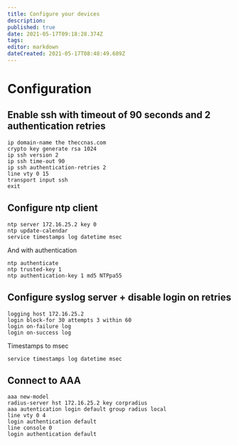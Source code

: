 ```yaml
---
title: Configure your devices
description: 
published: true
date: 2021-05-17T09:18:28.374Z
tags: 
editor: markdown
dateCreated: 2021-05-17T08:48:49.689Z
---
```


# Configuration

## Enable ssh with timeout of 90 seconds and 2 authentication retries

```
ip domain-name the theccnas.com
crypto key generate rsa 1024
ip ssh version 2
ip ssh time-out 90
ip ssh authentication-retries 2
line vty 0 15
transport input ssh
exit
```

## Configure ntp client

```
ntp server 172.16.25.2 key 0
ntp update-calendar
service timestamps log datetime msec
```

And with authentication

```
ntp authenticate
ntp trusted-key 1
ntp authentication-key 1 md5 NTPpa55
```

## Configure syslog server + disable login on retries

```
logging host 172.16.25.2
login block-for 30 attempts 3 within 60
login on-failure log
login on-success log
```

Timestamps to msec 
```
service timestamps log datetime msec
```

## Connect to AAA

```
aaa new-model
radius-server hst 172.16.25.2 key corpradius
aaa autentication login default group radius local
line vty 0 4
login authentication default
line console 0
login authentication default
```